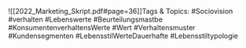 
![[2022_Marketing_Skript.pdf#page=36]]Tags & Topics:
   #Sociovision
   #verhalten
   #Lebenswerte
   #Beurteilungsmastbe
   #KonsumentenverhaltensWerte
   #Wert
   #Verhaltensmuster
   #Kundensegmenten
   #LebensstilWerteDauerhafte
   #Lebensstiltypologie